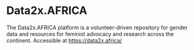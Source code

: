 # Data2x.AFRICA
The Data2x.AFRICA platform is a volunteer-driven repository for gender data and resources for feminist advocacy and research across the continent. Accessible at https://data2x.africa/
